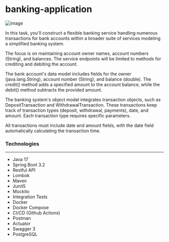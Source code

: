 # banking-application

![image](https://github.com/emirhan190341/banking-application/assets/67711815/7305298a-2a3f-49fe-b36d-1c0edb701214)

In this task, you'll construct a flexible banking service handling numerous transactions for bank accounts within a broader suite of services modeling a simplified banking system.

The focus is on maintaining account owner names, account numbers (String), and balances. The service endpoints will be limited to methods for crediting and debiting the account.

The bank account's data model includes fields for the owner (java.lang.String), account number (String), and balance (double). The credit() method adds a specified amount to the account balance, while the debit() method subtracts the provided amount.

The banking system's object model integrates transaction objects, such as DepositTransaction and WithdrawalTransaction. These transactions keep track of transaction types (deposit, withdrawal, payments), date, and amount. Each transaction type requires specific parameters.

All transactions must include date and amount fields, with the date field automatically calculating the transaction time.

### Technologies

---
- Java 17
- Spring Boot 3.2
- Restful API
- Lombok
- Maven
- Junit5
- Mockito
- Integration Tests
- Docker
- Docker Compose
- CI/CD (Github Actions)
- Postman
- Actuator
- Swagger 3
- PostgreSQL